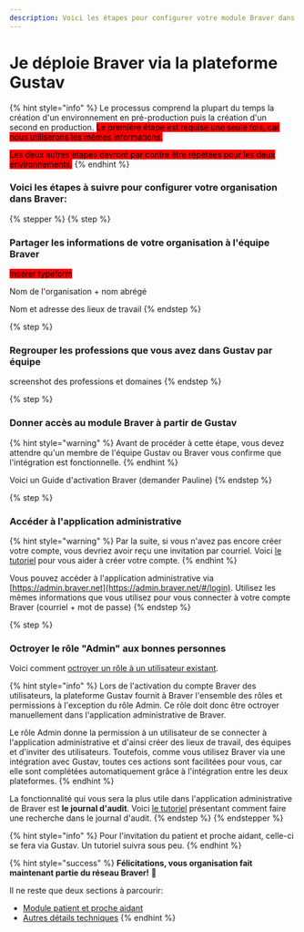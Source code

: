 ```yaml
---
description: Voici les étapes pour configurer votre module Braver dans Gustav.
---
```


# Je déploie Braver via la plateforme Gustav

{% hint style="info" %}
Le processus comprend la plupart du temps la création d'un environnement en pré-production puis la création d'un second en production. <mark style="background-color:red;">Le première étape est requise une seule fois, car nous utiliserons les mêmes informations.</mark>

<mark style="background-color:red;">Les deux autres étapes devront par contre être répétées pour les deux environnements.</mark>
{% endhint %}

### Voici les étapes à suivre pour configurer votre organisation dans Braver:



{% stepper %}
{% step %}
### Partager les informations de votre organisation à l'équipe Braver

<mark style="background-color:red;">Insérer typeform</mark>

Nom de l'organisation + nom abrégé

Nom et adresse des lieux de travail
{% endstep %}

{% step %}
### Regrouper les professions que vous avez dans Gustav par équipe

screenshot des professions et domaines
{% endstep %}

{% step %}
### Donner accès au module Braver à partir de Gustav&#x20;

{% hint style="warning" %}
Avant de procéder à cette étape, vous devez attendre qu'un membre de l'équipe Gustav ou Braver vous confirme que l'intégration est fonctionnelle.
{% endhint %}

Voici un Guide d'activation Braver (demander Pauline)
{% endstep %}

{% step %}
### Accéder à l'application administrative

{% hint style="warning" %}
Par la suite, si vous n'avez pas encore créer votre compte, vous devriez avoir reçu une invitation par courriel. Voici [le tutoriel](../../pour-les-professionnels/creation-de-compte/creation-de-compte-autonome.md) pour vous aider à créer votre compte.
{% endhint %}

Vous pouvez accéder à l'application administrative via [https://admin.braver.net](https://admin.braver.net/#/login). Utilisez les mêmes informations que vous utilisez pour vous connecter à votre compte Braver (courriel + mot de passe)
{% endstep %}

{% step %}
### Octroyer le rôle "Admin" aux bonnes personnes

Voici comment [octroyer un rôle à un utilisateur existant](../utilisateurs/comment-octroyer-un-role-a-un-utilisateur-existant.md).

{% hint style="info" %}
Lors de l'activation du compte Braver des utilisateurs, la plateforme Gustav fournit à Braver l'ensemble des rôles et permissions à l'exception du rôle Admin. Ce rôle doit donc être octroyer manuellement dans l'application administrative de Braver.

Le rôle Admin donne la permission à un utilisateur de se connecter à l'application administrative et d'ainsi créer des lieux de travail, des équipes et d'inviter des utilisateurs. Toutefois, comme vous utilisez Braver via une intégration avec Gustav, toutes ces actions sont facilitées pour vous, car elle sont complétées automatiquement grâce à l'intégration entre les deux plateformes.
{% endhint %}

La fonctionnalité qui vous sera la plus utile dans l'application administrative de Braver est **le journal d'audit**. Voici [le tutoriel](../journaux-daudit/comment-faire-une-recherche-dans-le-journal-daudits.md) présentant comment faire une recherche dans le journal d'audit.
{% endstep %}
{% endstepper %}

{% hint style="info" %}
Pour l'invitation du patient et proche aidant, celle-ci se fera via Gustav. Un tutoriel suivra sous peu.
{% endhint %}

{% hint style="success" %}
**Félicitations, vous organisation fait maintenant partie du réseau Braver!** 🎉

Il ne reste que deux sections à parcourir:

* [Module patient et proche aidant](./)
* [Autres détails techniques](./)
{% endhint %}

